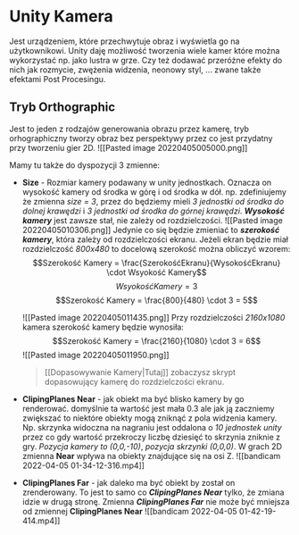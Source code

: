 # Unity Kamera
Jest urządzeniem, które przechwytuje obraz i wyświetla go na użytkownikowi. Unity daję możliwość tworzenia wiele kamer które można wykorzystać np. jako lustra w grze. Czy też dodawać przeróżne efekty do nich jak rozmycie, zwężenia widzenia, neonowy styl, ... zwane także efektami Post Procesingu.
## Tryb Orthographic
Jest to jeden z rodzajów generowania obrazu przez kamerę, tryb orhographiczny tworzy obraz bez perspektywy przez co jest przydatny przy tworzeniu gier 2D.
![[Pasted image 20220405005000.png]]

Mamy tu także do dyspozycji 3 zmienne:
- **Size** - Rozmiar kamery podawany w unity jednostkach. Oznacza on wysokość kamery od środka w górę i od środka w dół. np. zdefiniujemy że zmienna *size = 3*, przez do będziemy mieli *3 jednostki od środka do dolnej krawędzi* i *3 jednostki od środka do górnej krawędzi*. ***Wysokość kamery*** jest zawsze stał, nie zależy od rozdzielczości. 
![[Pasted image 20220405010306.png]]
  Jedynie co się będzie zmieniać to ***szerokość kamery***, która zależy od rozdzielczości ekranu.
  Jeżeli ekran będzie miał rozdzielczość *800x480* to docelową szerokość można obliczyć wzorem:
  $$Szerokość Kamery = \frac{SzerokośćEkranu}{WysokośćEkranu} \cdot Wsyokość Kamery$$
    $$Wsyokość Kamery = 3$$
  $$Szerokość Kamery = \frac{800}{480} \cdot 3 = 5$$

  ![[Pasted image 20220405011435.png]]
  Przy rozdzielczości *2160x1080* kamera szerokość kamery będzie wynosiła:
  $$Szerokość Kamery = \frac{2160}{1080} \cdot 3 = 6$$
  ![[Pasted image 20220405011950.png]]
  > [[Dopasowywanie Kamery|Tutaj]] zobaczysz skrypt dopasowujący kamerę do rozdzielczości ekranu.
  
- **ClipingPlanes Near** - jak obiekt ma być blisko kamery by go renderować.
  domyślnie ta wartość jest mała 0.3 ale jak ją zaczniemy zwiększać to niektóre obiekty mogą zniknąć z pola widzenia kamery. Np. skrzynka widoczna na nagraniu jest oddalona o *10 jednostek unity* przez co gdy wartość przekroczy liczbę dziesięć to skrzynia zniknie z gry. *Pozycja kamery to (0,0,-10)*, *pozycja skrzynki (0,0,0)*. W grach 2D zmienna **Near** wpływa na obiekty znajdujące się na osi Z.
  ![[bandicam 2022-04-05 01-34-12-316.mp4]]
- **ClipingPlanes Far** - jak daleko ma być obiekt by został on zrenderowany. To jest to samo co ***ClipingPlanes Near*** tylko, że zmiana idzie w drugą stronę. Zmienna ***ClipingPlanes Far*** nie może  być mniejsza od zmiennej **ClipingPlanes Near** ![[bandicam 2022-04-05 01-42-19-414.mp4]]